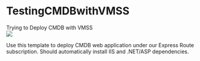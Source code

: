 # TestingCMDBwithVMSS
Trying to Deploy CMDB with VMSS </br>
<a href="https://portal.azure.com/#create/Microsoft.Template/uri/https%3A%2F%2Fraw.githubusercontent.com%2Fganipcanot%2FTestingCMDBwithVMSS%2Fmaster%2Fazuredeploy_cmdb_vmss.json" target="_blank">
    <img src="http://azuredeploy.net/deploybutton.png"/>
</a>

<p>
Use this template to deploy CMDB web application under our Express Route subscription.  Should automatically install IIS and .NET/ASP dependencies.
</p>

